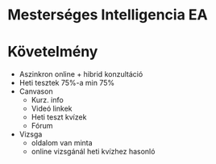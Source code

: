# Mesterséges Intelligencia EA


# Követelmény
- Aszinkron online + hibrid konzultáció
- Heti tesztek 75%-a min 75%
- Canvason
    - Kurz. info
    - Videó linkek
    - Heti teszt kvízek
    - Fórum
- Vizsga
    - oldalom van minta
    - online vizsgánál heti kvízhez hasonló

